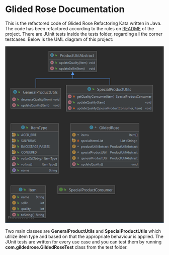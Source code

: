 # Glided Rose Documentation

This is the refactored code of Glided Rose Refactoring Kata written in Java. The code has been refactored according to the rules on [README](https://github.com/emilybache/GildedRose-Refactoring-Kata/blob/main/GildedRoseRequirements.txt) of the project.
There are JUnit tests inside the tests folder, regarding all the corner testcases. Below is the UML diagram of this project:

![alt text](https://github.com/johan14/glided-rose/blob/9aa69994cadff043cb3398c6cfc4c70040c90e6d/uml%20diagram.png?raw=true) 

Two main classes are **GeneralProductUtils** and **SpecialProductUtils** which utilize item type and based on that the appropriate behaviour is applied. The JUnit tests are written for every use case and you can test them by running **com.gildedrose.GildedRoseTest** class from the test folder. 
